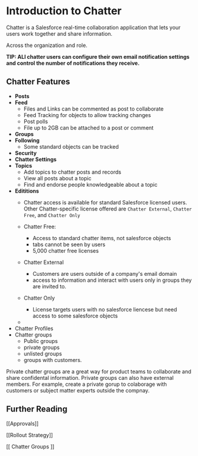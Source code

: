 # Introduction to Chatter	
Chatter is a Salesforce real-time collaboration application that lets your users work together and share information. 

Across the organization and role.

**TIP: ALl chatter users can configure their own email notification settings and control the number of notifications they receive.**

## Chatter Features

- **Posts**
- **Feed**
	- Files and Links can be commented as post to collaborate
	- Feed Tracking for objects to allow tracking changes
	- Post polls
	- File up to 2GB can be attached to a post or comment
- **Groups**
- **Following**
	- Some standard objects can be tracked
- **Security**
- **Chatter Settings**
- **Topics**
	- Add topics to chatter posts and records
	- View all posts about a topic
	- Find and endorse people knowledgeable about a topic
- **Edititions**
	- Chatter access is available for standard Salesforce licensed users. Other Chatter-specific license offered are `Chatter External`, `Chatter Free`, and `Chatter Only`
	- Chatter Free:
		- Access to standard chatter items, not salesforce objects
		- tabs cannot be seen by users
		- 5,000 chatter free licenses

	- Chatter External
		- Customers are users outside of a company's email domain
		-  access to information and interact with users only in groups they are invited to.

	- Chatter Only 
		- License targets users with no salesforce liencese but need access to some salesforce objects

	- 
- Chatter Profiles
- Chatter groups
	- Public groups
	- private groups
	- unlisted groups
	- groups with customers. 


Private chatter groups are a great way for product teams to collaborate and share confidental information. Private groups can also have external members. For example, create a private gorup to colaborage with customers or subject matter experts outside the compnay.



## Further Reading
[[Approvals]]

[[Rollout Strategy]]

[[ Chatter Groups ]]